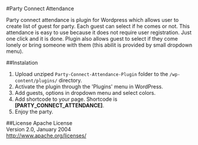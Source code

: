 #Party Connect Attendance

Party connect attendance is plugin for Wordpress which allows user to create list of guest for party. Each guest can select if he comes or not.
This attendance is easy to use because it does not require user registration. Just one click and it is done.
Plugin also allows guest to select if they come lonely or bring someone with them (this abilit is provided by small dropdown menu).

##Instalation
1. Upload unziped `Party-Connect-Attendance-Plugin` folder to the `/wp-content/plugins/` directory.
2. Activate the plugin through the 'Plugins' menu in WordPress.
3. Add guests, options in dropdown menu and select colors.
4. Add shortcode to your page. Shortcode is **[PARTY\_CONNECT\_ATTENDANCE]**.
5. Enjoy the party.

##License
Apache License<br>
Version 2.0, January 2004<br>
http://www.apache.org/licenses/
